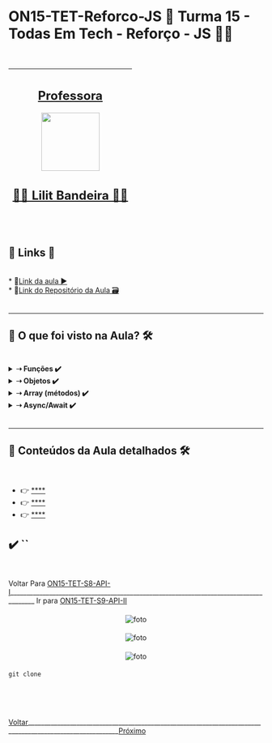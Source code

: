 # ON15-TET-Reforco-JS 🤝 Turma 15 - Todas Em Tech - Reforço - JS 👩‍💻
</br>
<div align="center">

| [<h2>Professora</h2><img src="https://avatars.githubusercontent.com/u/73290609?v=4" width=115><br><h2>👩‍🏫 Lilit Bandeira ✍🏽</h2>](https://github.com/lilitbandeira) | 
| :---: | 
</div>
</br>

## 🔗 Links 🔗
</br>  
  <div>    
    * 📌<a href="https://www.youtube.com/watch?v=i0f9Fo-eBmo&list=PLymAQGA_lVagCUqYtEgogYohW4KJil1Qw&index=23&t=66s">Link da aula ▶️</a>
    <br/>
    * 📌<a href="https://github.com/reprograma/ON15-TET-Reforco-JS">Link do Repositório da Aula 🗃</a>
    <br/>
  </div>
</br>

___
##  👀 O que foi visto na Aula? 🛠️
</br>
<details>
    <summary>
      <strong>➝ Funções ✔️</strong>
    </summary>    
    <div align="left">        
      <table border=1>             
        <tr>
          <td align="center">👉</td>                
          <td>Declarando uma função</td>                
          <td align="center">✅</td>
        </tr>
        <tr> 
          <td align="center">👉</td>
          <td>Arrow Function</td>                
          <td align="center">✅</td>
        </tr>
      </table>               
    </div>
</details>

<details>
    <summary>
      <strong>➝ Objetos ✔️</strong>
    </summary>    
    <div align="left">        
      <table border=1>             
        <tr>
          <td align="center">👉</td>                
          <td>Criando um objeto</td>                
          <td align="center">✅</td>
        </tr>
      </table>               
    </div>
</details>

<details>
    <summary>
      <strong>➝ Array (métodos) ✔️</strong>
    </summary>    
    <div align="left">        
      <table border=1>             
        <tr>
          <td align="center">👉</td>                
          <td>Interando uma array (Métodos)</td>                
          <td align="center">✅</td>
        </tr>
      </table>               
    </div>
</details>

<details>
    <summary>
      <strong>➝ Async/Await ✔️</strong>
    </summary>    
    <div align="left">        
      <table border=1>             
        <tr>
          <td align="center">👉</td>                
          <td>try/catch</td>                
          <td align="center">✅</td>
        </tr>
      </table>               
    </div>
</details>
</br>

___
##  🔨 Conteúdos da Aula detalhados 🛠️

</br>

  * 👉 [****]()
  * 👉 [****]()
  * 👉 [****]()

## ✔️ ``

</br>

Voltar Para [ON15-TET-S8-API-I](https://github.com/AlineAlmeida85/Reprograma-Curso-Completo/tree/main/Aulas/ON15-TET-S8-API-I)______________________________________________________________________________________ Ir para [ON15-TET-S9-API-II](https://github.com/AlineAlmeida85/Reprograma-Curso-Completo/tree/main/Aulas/ON15-TET-S9-API-II)

#### 
<p align="center">
  <img alt="foto" title="foto" src=""/>
</p>

#### 
<p align="center">
  <img alt="foto" title="foto" src=""/>
</p>

#### 
<p align="center">
  <img alt="foto" title="foto" src=""/>
</p>

#### 
```git
git clone 
```
</br>
</br>
</br>

[Voltar](https://github.com/AlineAlmeida85/Reprograma-Curso-Completo)__________________________________________________________________________________________________________[Próximo](https://github.com/AlineAlmeida85/Reprograma-Curso-Completo/tree/main/Aulas/ON15-TET-S1-GIT)